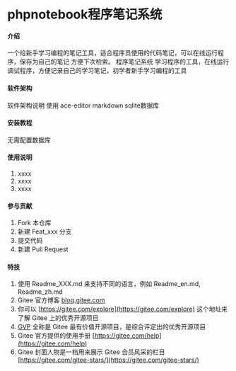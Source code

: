 # phpnotebook程序笔记系统

#### 介绍
一个给新手学习编程的笔记工具，适合程序员使用的代码笔记，可以在线运行程序，保存为自己的笔记 方便下次检索。
程序笔记系统 学习程序的工具，在线运行调试程序，方便记录自己的学习笔记，初学者新手学习编程的工具


#### 软件架构
软件架构说明 使用 ace-editor markdown sqlite数据库


#### 安装教程

无需配置数据库

#### 使用说明

1.  xxxx
2.  xxxx
3.  xxxx

#### 参与贡献

1.  Fork 本仓库
2.  新建 Feat_xxx 分支
3.  提交代码
4.  新建 Pull Request


#### 特技

1.  使用 Readme\_XXX.md 来支持不同的语言，例如 Readme\_en.md, Readme\_zh.md
2.  Gitee 官方博客 [blog.gitee.com](https://blog.gitee.com)
3.  你可以 [https://gitee.com/explore](https://gitee.com/explore) 这个地址来了解 Gitee 上的优秀开源项目
4.  [GVP](https://gitee.com/gvp) 全称是 Gitee 最有价值开源项目，是综合评定出的优秀开源项目
5.  Gitee 官方提供的使用手册 [https://gitee.com/help](https://gitee.com/help)
6.  Gitee 封面人物是一档用来展示 Gitee 会员风采的栏目 [https://gitee.com/gitee-stars/](https://gitee.com/gitee-stars/)
